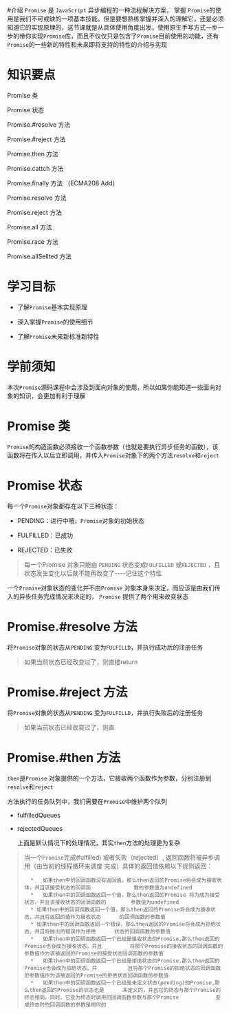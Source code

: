 #介绍
`Promise` 是 `JavaScript` 异步编程的一种流程解决方案， 掌握 `Promise`的使用是我们不可或缺的一项基本技能。但是要想熟练掌握并深入的理解它，还是必须知道它的实现原理的，这节课就是从具体使用角度出发，使用原生手写方式一步一步的带你实现`Promise`库，而且不仅仅只是包含了`Promise`目前使用的功能，还有`Promise`的一些新的特性和未来即将支持的特性的介绍与实现

# 知识要点

Promise 类

Promise 状态

Promise.#resolve 方法

Promise.#reject 方法

Promise.then 方法

Promise.cattch 方法

Promise.finally 方法 （ECMA208 Add）

Promise.resolve 方法

Promise.reject 方法

Promise.all 方法

Promise.race 方法

Promise.allSellted 方法

# 学习目标

* 了解`Promise`基本实现原理

* 深入掌握`Promise`的使用细节

* 了解`Promise`未来新标准新特性

# 学前须知

本次`Promise`源码课程中会涉及到面向对象的使用，所以如果你能知道一些面向对象的知识，会更加有利于理解

# Promise 类

`Promise`的构造函数必须接收一个函数参数（也就是要执行异步任务的函数），该函数将在传入以后立即调用，并传入`Promise`对象下的两个方法`resolve`和`reject`

# Promise 状态

每一个`Promise`对象都存在以下三种状态：

* PENDING：进行中哦，`Promise`对象的初始状态

* FULFILLED：已成功
* REJECTED：已失败

> 每一个Promise 对象只能由 `PENDING` 状态变成`FULFILLED` 或`REJECTED` ，且状态发生变化以后就不能再改变了----记住这个特性

一个`Promise`对象状态的变化并不由`Promise` 对象本身来决定，而应该是由我们传入的异步任务完成情况来决定的，	`Promise` 提供了两个用来改变状态



# Promise.#resolve 方法

将`Promise`对象的状态从`PENDING`	变为`FULFILLD`，并执行成功后的注册任务

> 如果当前状态已经改变过了，则直接return

# Promise.#reject 方法

将`Promise`对象的状态从`PENDING`	变为`FULFILLD`，并执行失败后的注册任务

> 如果当前状态已经改变过了，则直

# Promise.#then 方法

`then`是`Promise` 对象提供的一个方法，它接收两个函数作为参数，分别注册到`resolve`和`reject`

方法执行的任务队列中，我们需要在`Promise`中维护两个队列

* fulfilledQueues

* rejectedQueues

  

  上面是默认情况下的处理情况，其实`then`方法的处理更为复杂

> 当一个`Promise`完成(fulfilled) 或者失败（rejected）, 返回函数将被异步调用（由当前的线程循环来调度		完成）具体的返回值依赖以下规则返回：
>
> 		*	如果then中的回调函数没有返回值，那么then返回的Promise将会成为接收状体，并且该接受状态的回调函				数的参数值为undefined
> 		*	如果then中的回调函数返回一个值，那么then返回的Promise 将为成为接受状态，并且该接收状态的回调函数的		 参数值为undefined
> 		* 如果then中的回调函数返回一个值，那么then返回的Promise将会成为接收状态，并且将返回的值作为接收状态		的回调函数的参数值
> 		* 如果then中的回调函数返回一个错误，那么then返回的Promise将会成为拒绝状态，并且将抛出的错误作为拒绝		状态的回调函数的参数值
> 		*	如果then中的回调函数返回一个已经是接收状态的Promise,那么then返回的Promise也会成为接收状态，并且			将那个Promise的接收状态的回调函数的参数值作为该被返回的Promise的接受状态回调函数的参数值
> 		*	如果then中的回调函数返回一个已经是拒绝状态的Promise,那么then返回的Promise也会成为拒绝状态，并			且将那个Promise的拒绝状态的回调函数的参数值作为该被返回的Promise的拒绝状态回调函数的参数值
> 		*	如果then中的回调函数返回一个已经是未定义状态(pending)的Promise,那么then返回的Promise的状态也是		 未定义的，并且它的终态与那个Promise的终态相同，同时，它变为终态时调用的回调函数参数与那个Promise			变成终态时的回调函数的参数是相同的